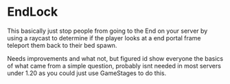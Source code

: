 # EndLock
This basically just stop people from going to the End on your server by using a raycast to determine if the player looks at a end portal frame teleport them back to their bed spawn.

Needs improvements and what not, but figured id show everyone the basics of what came from a simple question, probably isnt needed in most servers under 1.20 as you could just use GameStages to do this.
